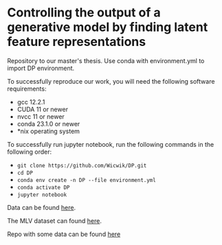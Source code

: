 # Controlling the output of a generative model by finding latent feature representations

Repository to our master's thesis. Use conda with environment.yml to import DP environment.

To successfully reproduce our work, you will need the following software requirements:
- gcc 12.2.1 
- CUDA 11 or newer
- nvcc 11 or newer
- conda 23.1.0 or newer
- *nix operating system

To successfully run jupyter notebook, run the following commands in the following order:
- `git clone https://github.com/Wicwik/DP.git`
- `cd DP`
- `conda env create -n DP --file environment.yml`
- `conda activate DP`
- `jupyter notebook`


Data can be found [here](http://data.belanec.eu/mt_data.zip). 

The MLV dataset can found [here](https://data.belanec.eu/mld.tar.gz).

Repo with some data can be found [here](https://data.belanec.eu/DP.zip)
